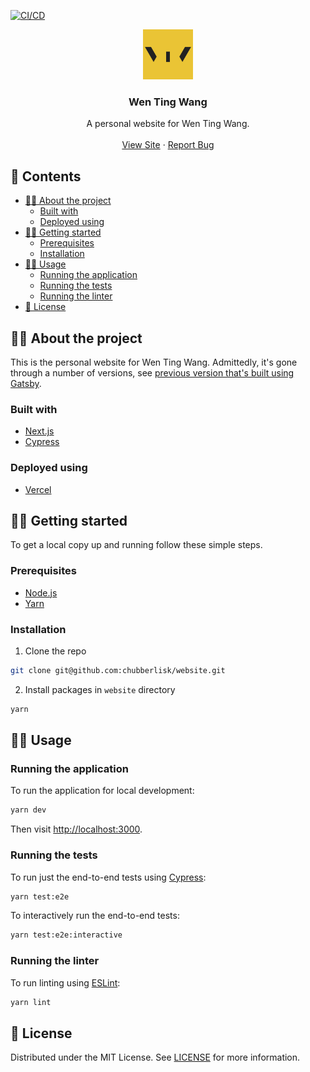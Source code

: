 [![CI/CD](https://github.com/chubberlisk/website/actions/workflows/main.yml/badge.svg)](https://github.com/chubberlisk/website/actions/workflows/main.yml)

<p align="center">
  <a href="https://github.com/chubberlisk/website">
    <img src="./public/images/icons/icon-512x512.png" alt="Logo" width="80" height="80">
  </a>

  <h3 align="center">Wen Ting Wang</h3>

  <p align="center">
    A personal website for Wen Ting Wang.
    <br />
    <br />
    <a href="https://wentingwang.co.uk">View Site</a>
    ·
    <a href="https://github.com/chubberlisk/website/issues">Report Bug</a>
  </p>
</p>

## 🍱 Contents <!-- omit in toc -->

- [👩‍🏫 About the project](#-about-the-project)
  - [Built with](#built-with)
  - [Deployed using](#deployed-using)
- [🏃‍♀️ Getting started](#️-getting-started)
  - [Prerequisites](#prerequisites)
  - [Installation](#installation)
- [🐱‍💻 Usage](#-usage)
  - [Running the application](#running-the-application)
  - [Running the tests](#running-the-tests)
  - [Running the linter](#running-the-linter)
- [📜 License](#-license)

## 👩‍🏫 About the project

This is the personal website for Wen Ting Wang. Admittedly, it's gone through a number of versions, see [previous version that's built using Gatsby](https://github.com/chubberlisk/chubberlisk.github.io).

### Built with

- [Next.js](https://nextjs.org/)
- [Cypress](https://www.cypress.io/)

### Deployed using

- [Vercel](https://vercel.com/)

## 🏃‍♀️ Getting started

To get a local copy up and running follow these simple steps.

### Prerequisites

- [Node.js](https://nodejs.org/en/)
- [Yarn](https://yarnpkg.com/en/docs/getting-started)

### Installation

1. Clone the repo

```sh
git clone git@github.com:chubberlisk/website.git
```

2. Install packages in `website` directory

```sh
yarn
```

## 🐱‍💻 Usage

### Running the application

To run the application for local development:

```sh
yarn dev
```

Then visit [http://localhost:3000](http://localhost:3000).

### Running the tests

To run just the end-to-end tests using [Cypress](https://www.cypress.io/):

```sh
yarn test:e2e
```

To interactively run the end-to-end tests:

```sh
yarn test:e2e:interactive
```

### Running the linter

To run linting using [ESLint](https://eslint.org/):

```sh
yarn lint
```

## 📜 License

Distributed under the MIT License. See [LICENSE](/LICENSE) for more information.

